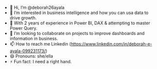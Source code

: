 - 👋 Hi, I’m @deborah26ayala
- 👀 I’m interested in business intelligence and how you can usa data to drive growth.
- 🌱 With 2 years of experience in Power BI, DAX & attempting to master Power Query.
- 💞️ I’m looking to collaborate on projects to improve dashboards and information in business.
- 📫 How to reach me Linkedin (https://www.linkedin.com/in/deborah-e-ayala-099231173/)
- 😄 Pronouns: she/ella 
- ⚡ Fun fact: I need a right hand.

<!---
deborah26ayala/deborah26ayala is a ✨ special ✨ repository because its `README.md` (this file) appears on your GitHub profile.
You can click the Preview link to take a look at your changes.
--->
